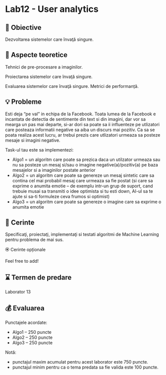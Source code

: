 # Lab12 - User analytics



## :microscope: Obiective 

Dezvoltarea sistemelor care învaţă singure. 

## :book:  Aspecte teoretice

Tehnici de pre-procesare a imaginilor.

Proiectarea sistemelor care învaţă singure.

Evaluarea sistemelor care învaţă singure. Metrici de performanță. 


## :bulb: Probleme

Esti deja  “pe val” in echipa de la Facebook. Toata lumea de la Facebook e incantata de detectia de sentimente din text si din imagini, dar vor sa mearga un pas mai departe, si-ar dori sa poate sa ii influenteze pe utlizatori care posteaza informatii negative sa aiba un discurs mai pozitiv. Ca sa se poata realiza acest lucru, ar trebui prezis care utlizatori urmeaza sa posteze mesaje si imagini negative.

Task-ul tau este sa implementezi:

- Algo1 = un algoritm care poate sa prezica daca un utilzator urmeaza sau nu sa posteze un mesaj si/sau o imagine negative(a)/pozitiv(a) pe baza mesajelor si a imaginilor postate anterior
- Algo2 = un algoritm care poate sa genereze un mesaj sintetic care sa contina cel mai probabil mesaj care urmeaza sa fie postat (si care sa exprime o anumita emotie – de exemplu intr-un grup de suport, cand trebuie musai sa transmiti o idee optimista si tu esti down, AI-ul sa te ajute si sa-ti formuleze ceva frumos si optimist)
- Algo3 = un algoritm care poate sa genereze o imagine care sa exprime o anumita emotie



## :memo:  Cerinte 

Specificaţi, proiectaţi, implementaţi si testati algoritmi de Machine Learning pentru problema de mai sus.

🏵️ Cerinte opționale

Feel free to add!


## :hourglass: Termen de predare 
Laborator 13

## :moneybag: Evaluarea

Punctajele acordate:
- Algo1 – 250 puncte
- Algo2 – 250 puncte
- Algo3 – 250 puncte


Notă: 
- punctajul maxim acumulat pentru acest laborator este 750 puncte.
- punctajul minim pentru ca o tema predata sa fie valida este 100 puncte.  



